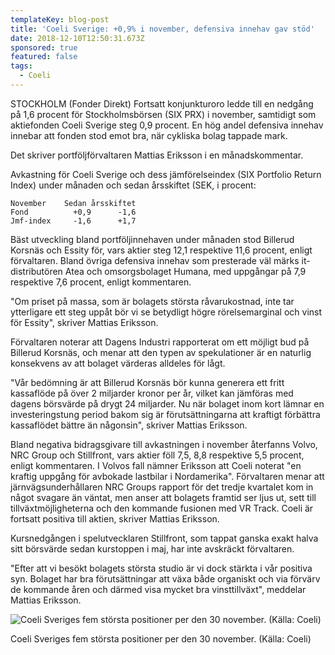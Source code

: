 ```yaml
---
templateKey: blog-post
title: 'Coeli Sverige: +0,9% i november, defensiva innehav gav stöd'
date: 2018-12-10T12:50:31.673Z
sponsored: true
featured: false
tags:
  - Coeli
---
```

STOCKHOLM (Fonder Direkt) Fortsatt konjunkturoro ledde till en nedgång på 1,6 procent för Stockholmsbörsen (SIX PRX) i november, samtidigt som aktiefonden Coeli Sverige steg 0,9 procent. En hög andel defensiva innehav innebar att fonden stod emot bra, när cykliska bolag tappade mark.

Det skriver portföljförvaltaren Mattias Eriksson i en månadskommentar.

Avkastning för Coeli Sverige och dess jämförelseindex (SIX Portfolio Return Index) under månaden och sedan årsskiftet (SEK, i procent:

```
November    Sedan årsskiftet                                      
Fond          +0,9      -1,6                                     
Jmf-index     -1,6      +1,7                                     
```

Bäst utveckling bland portföljinnehaven under månaden stod Billerud Korsnäs och Essity för, vars aktier steg 12,1 respektive 11,6 procent, enligt förvaltaren. Bland övriga defensiva innehav som presterade väl märks it-distributören Atea och omsorgsbolaget Humana, med uppgångar på 7,9 respektive 7,6 procent, enligt kommentaren.

"Om priset på massa, som är bolagets största råvarukostnad, inte tar ytterligare ett steg uppåt bör vi se betydligt högre rörelsemarginal och vinst för Essity", skriver Mattias Eriksson.

Förvaltaren noterar att Dagens Industri rapporterat om ett möjligt bud på Billerud Korsnäs, och menar att den typen av spekulationer är en naturlig konsekvens av att bolaget värderas alldeles för lågt.

"Vår bedömning är att Billerud Korsnäs bör kunna generera ett fritt kassaflöde på över 2 miljarder kronor per år, vilket kan jämföras med dagens börsvärde på drygt 24 miljarder. Nu när bolaget inom kort lämnar en investeringstung period bakom sig är förutsättningarna att kraftigt förbättra kassaflödet bättre än någonsin", skriver Mattias Eriksson.

Bland negativa bidragsgivare till avkastningen i november återfanns Volvo, NRC Group och Stillfront, vars aktier föll 7,5, 8,8 respektive 5,5 procent, enligt kommentaren. I Volvos fall nämner Eriksson att Coeli noterat "en kraftig uppgång för avbokade lastbilar i Nordamerika". Förvaltaren menar att järnvägsunderhållaren NRC Groups rapport för det tredje kvartalet kom in något svagare än väntat, men anser att bolagets framtid ser ljus ut, sett till tillväxtmöjligheterna och den kommande fusionen med VR Track. Coeli är fortsatt positiva till aktien, skriver Mattias Eriksson.

Kursnedgången i spelutvecklaren Stillfront, som tappat ganska exakt halva sitt börsvärde sedan kurstoppen i maj, har inte avskräckt förvaltaren.

"Efter att vi besökt bolagets största studio är vi dock stärkta i vår positiva syn. Bolaget har bra förutsättningar att växa både organiskt och via förvärv de kommande åren och därmed visa mycket bra vinsttillväxt", meddelar Mattias Eriksson.

![Coeli Sveriges fem största positioner per den 30 november. (Källa: Coeli)](/img/9.png)

<span class="image-caption">Coeli Sveriges fem största positioner per den 30 november. (Källa: Coeli)</span>
